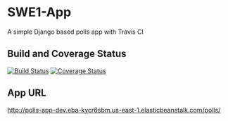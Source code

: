 # SWE1-App
A simple Django based polls app with Travis CI

## Build and Coverage Status
[![Build Status](https://app.travis-ci.com/Abhi270600/swe1-app.svg?branch=main)](https://app.travis-ci.com/Abhi270600/swe1-app)
[![Coverage Status](https://coveralls.io/repos/github/Abhi270600/swe1-app/badge.svg?branch=main)](https://coveralls.io/github/Abhi270600/swe1-app?branch=main)

## App URL
http://polls-app-dev.eba-kycr6sbm.us-east-1.elasticbeanstalk.com/polls/
